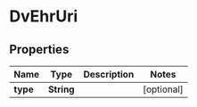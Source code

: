 

# DvEhrUri

## Properties

Name | Type | Description | Notes
------------ | ------------- | ------------- | -------------
**type** | **String** |  |  [optional]




